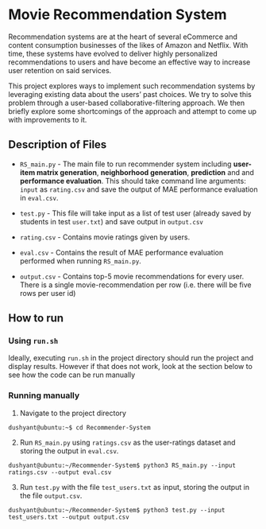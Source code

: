 # Movie Recommendation System
Recommendation systems are at the heart of several eCommerce and content consumption businesses of the likes of Amazon and Netflix. With time, these systems have evolved to deliver
highly personalized recommendations to users and have become an effective way to increase user retention on said services.

This project explores ways to implement such recommendation systems by leveraging existing data about the users’ past choices. We try to solve this problem through a user-based collaborative-filtering approach. We then briefly explore some shortcomings of the approach and attempt to come up with improvements to it.

## Description of Files
* `RS_main.py` - The main file to run recommender system including **user-item matrix generation**, **neighborhood generation**, **prediction** and and **performance evaluation**. This should take command line arguments: `input` as `rating.csv` and save the output of MAE performance evaluation in `eval.csv`.

* `test.py` - This file will take input as a list of test user (already saved by students in test `user.txt`) and save output in `output.csv`

* `rating.csv` - Contains movie ratings given by users.

* `eval.csv` - Contains the result of MAE performance evaluation performed when running `RS_main.py`.

* `output.csv` - Contains top-5 movie recommendations for every user. There is a single movie-recommendation per row (i.e. there will be five rows per user id)

## How to run
### Using `run.sh`
Ideally, executing `run.sh` in the project directory should run the project and display results. However if that does not work, look at the section below to see how the code can be run manually

### Running manually
1. Navigate to the project directory
```console
dushyant@ubuntu:~$ cd Recommender-System
```

2. Run `RS_main.py` using `ratings.csv` as the user-ratings dataset and storing the output in `eval.csv`.
```console
dushyant@ubuntu:~/Recommender-System$ python3 RS_main.py --input ratings.csv --output eval.csv
```

3. Run `test.py` with the file `test_users.txt` as input, storing the output in the file `output.csv`.
```console
dushyant@ubuntu:~/Recommender-System$ python3 test.py --input test_users.txt --output output.csv
```
